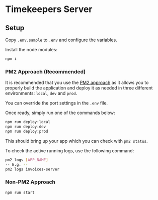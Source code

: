 ﻿# Timekeepers Server
## Setup

Copy `.env.sample` to `.env` and configure the variables.

Install the node modules:

```bash
npm i
```

### PM2 Approach (Recommended)

It is recommended that you use the [PM2 approach](https://pm2.keymetrics.io/docs/usage/pm2-doc-single-page/) as it
allows you to properly build the application and deploy it as needed in three different environments: `local`, `dev`
and `prod`.

You can override the port settings in the `.env` file.

Once ready, simply run one of the commands below:

```bash
npm run deploy:local
npm run deploy:dev
npm run deploy:prod
```

This should bring up your app which you can check with `pm2 status`.

To check the active running logs, use the following command:

```bash
pm2 logs [APP_NAME]
-- E.g. --
pm2 logs invoices-server
```

### Non-PM2 Approach

```bash
npm run start
```
